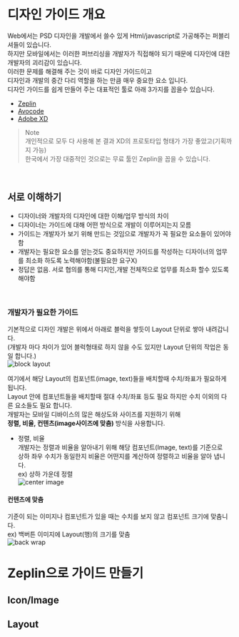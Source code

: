 # 디자인 가이드 개요
Web에서는 PSD 디자인을 개발에서 쓸수 있게 Html/javascript로 가공해주는 퍼블리셔들이 있습니다. <br>
하지만 모바일에서는 이러한 퍼브리싱을 개발자가 직접해야 되기 때문에 디자인에 대한 개발자의 괴리감이 있습니다.<br>
이러한 문제를 해결해 주는 것이 바로 디자인 가이드이고<br>
디자인과 개발의 중간 다리 역할을 하는 만큼 매우 중요한 요소 입니다.<br>
디자인 가이드를 쉽게 만들어 주는 대표적인 툴로 아래 3가지를 꼽을수 있습니다.<br>
 - [Zeplin](https://zeplin.io)
 - [Avocode](https://avocode.com)
 - [Adobe XD](https://www.adobe.com/kr/products/xd.html)

> Note <br>
개인적으로 모두 다 사용해 본 결과 XD의 프로토타입 형태가 가장 좋았고(기획까지 가능)<br>
한국에서 가장 대중적인 것으로는 무료 툴인 Zeplin을 꼽을 수 있습니다.
<br>
 
## 서로 이해하기
- 디자이너와 개발자의 디자인에 대한 이해/업무 방식의 차이
- 디자이너는 가이드에 대해 어떤 방식으로 개발이 이루어지는지 모름
- 가이드는 개발자가 보기 위해 만드는 것임으로 개발자가 꼭 필요한 요소들이 있어야함
- 개발자는 필요한 요소를 얻는것도 중요하지만 가이드를 작성하는 디자이너의 업무를 최소화 하도록 노력해야함(불필요한 요구X)
- 정답은 없음. 서로 협의를 통해 디지인,개발 전체적으로 업무를 최소화 할수 있도록 해야함 
<br>

### 개발자가 필요한 가이드
기본적으로 디자인 개발은 위에서 아래로 블럭을 쌓듯이 Layout 단위로 쌓아 내려갑니다.<br>
(개발자 마다 차이가 있어 블럭형태로 하지 않을 수도 있지만 Layout 단위의 작업은 동일 합니다.)<br>
![block layout]()

여기에서 해당 Layout의 컴포넌트(image, text)들을 배치할때 수치/좌표가 필요하게 됩니다. <br>
Layout 안에 컴포넌트들을 배치할때 절대 수치/좌표 등도 필요 하지만 수치 이외의 다른 요소들도 필요 합니다.<br>
개발자는 모바일 디바이스의 많은 해상도와 사이즈를 지원하기 위해<br>
**정렬, 비율, 컨텐츠(image사이즈에 맞춤)** 방식을 사용합니다.<br>

- 정렬, 비율 <br>
 개발자는 정렬과 비율을 알아내기 위해  해당 컴포넌트(Image, text)를 기준으로<br> 
상하 좌우 수치가 동일한지 비율은 어떤지를 계산하여 정렬하고 비율을 알아 냅니다.<br>
ex) 상하 가운데 정렬<br>
![center image]()

#### 컨텐츠에 맞춤
기준이 되는 이미지나 컴포넌트가 있을 때는 수치를 보지 않고 컴포넌트 크기에 맞춤니다.<br>
ex) 백버튼 이미지에 Layout(행)의 크기를 맞춤<br>
![back wrap]()

# Zeplin으로 가이드 만들기


## Icon/Image

## Layout

